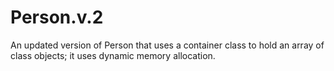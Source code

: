 # Person.v.2
An updated version of Person that uses a container class to hold an array of class objects; it uses dynamic memory allocation.

